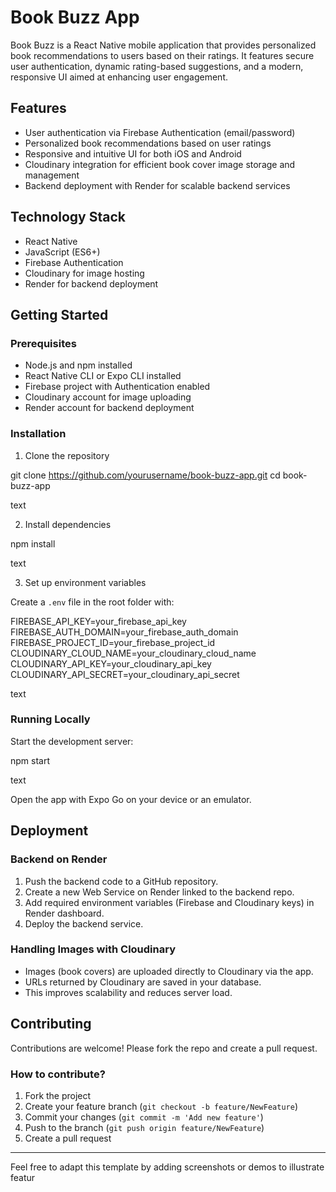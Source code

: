 # Book Buzz App

Book Buzz is a React Native mobile application that provides personalized book recommendations to users based on their ratings. It features secure user authentication, dynamic rating-based suggestions, and a modern, responsive UI aimed at enhancing user engagement.

## Features

- User authentication via Firebase Authentication (email/password)
- Personalized book recommendations based on user ratings
- Responsive and intuitive UI for both iOS and Android
- Cloudinary integration for efficient book cover image storage and management
- Backend deployment with Render for scalable backend services

## Technology Stack

- React Native
- JavaScript (ES6+)
- Firebase Authentication
- Cloudinary for image hosting
- Render for backend deployment

## Getting Started

### Prerequisites

- Node.js and npm installed
- React Native CLI or Expo CLI installed
- Firebase project with Authentication enabled
- Cloudinary account for image uploading
- Render account for backend deployment

### Installation

1. Clone the repository

git clone https://github.com/yourusername/book-buzz-app.git
cd book-buzz-app

text

2. Install dependencies

npm install

text

3. Set up environment variables

Create a `.env` file in the root folder with:

FIREBASE_API_KEY=your_firebase_api_key
FIREBASE_AUTH_DOMAIN=your_firebase_auth_domain
FIREBASE_PROJECT_ID=your_firebase_project_id
CLOUDINARY_CLOUD_NAME=your_cloudinary_cloud_name
CLOUDINARY_API_KEY=your_cloudinary_api_key
CLOUDINARY_API_SECRET=your_cloudinary_api_secret

text

### Running Locally

Start the development server:

npm start

text

Open the app with Expo Go on your device or an emulator.

## Deployment

### Backend on Render

1. Push the backend code to a GitHub repository.
2. Create a new Web Service on Render linked to the backend repo.
3. Add required environment variables (Firebase and Cloudinary keys) in Render dashboard.
4. Deploy the backend service.

### Handling Images with Cloudinary

- Images (book covers) are uploaded directly to Cloudinary via the app.
- URLs returned by Cloudinary are saved in your database.
- This improves scalability and reduces server load.

## Contributing

Contributions are welcome! Please fork the repo and create a pull request.

### How to contribute?

1. Fork the project
2. Create your feature branch (`git checkout -b feature/NewFeature`)
3. Commit your changes (`git commit -m 'Add new feature'`)
4. Push to the branch (`git push origin feature/NewFeature`)
5. Create a pull request


---

Feel free to adapt this template by adding screenshots or demos to illustrate featur
